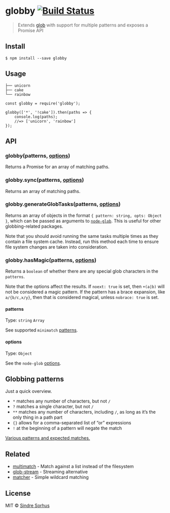 globby [![Build Status](https://travis-ci.org/sindresorhus/globby.svg?branch=master)](https://travis-ci.org/sindresorhus/globby)
================================================================================================================================

> Extends [glob](https://github.com/isaacs/node-glob) with support for multiple patterns and exposes a Promise API

Install
-------

    $ npm install --save globby

Usage
-----

    ├── unicorn
    ├── cake
    └── rainbow

    const globby = require('globby');

    globby(['*', '!cake']).then(paths => {
        console.log(paths);
        //=> ['unicorn', 'rainbow']
    });

API
---

### globby(patterns, [options](#options))

Returns a Promise for an array of matching paths.

### globby.sync(patterns, [options](#options))

Returns an array of matching paths.

### globby.generateGlobTasks(patterns, [options](#options))

Returns an array of objects in the format `{ pattern: string, opts: Object }`, which can be passed as arguments to [`node-glob`](https://github.com/isaacs/node-glob). This is useful for other globbing-related packages.

Note that you should avoid running the same tasks multiple times as they contain a file system cache. Instead, run this method each time to ensure file system changes are taken into consideration.

### globby.hasMagic(patterns, [options](#options))

Returns a `boolean` of whether there are any special glob characters in the `patterns`.

Note that the options affect the results. If `noext: true` is set, then `+(a|b)` will not be considered a magic pattern. If the pattern has a brace expansion, like `a/{b/c,x/y}`, then that is considered magical, unless `nobrace: true` is set.

#### patterns

Type: `string` `Array`

See supported `minimatch` [patterns](https://github.com/isaacs/minimatch#usage).

#### options

Type: `Object`

See the `node-glob` [options](https://github.com/isaacs/node-glob#options).

Globbing patterns
-----------------

Just a quick overview.

-   `*` matches any number of characters, but not `/`
-   `?` matches a single character, but not `/`
-   `**` matches any number of characters, including `/`, as long as it’s the only thing in a path part
-   `{}` allows for a comma-separated list of “or” expressions
-   `!` at the beginning of a pattern will negate the match

[Various patterns and expected matches.](https://github.com/sindresorhus/multimatch/blob/master/test.js)

Related
-------

-   [multimatch](https://github.com/sindresorhus/multimatch) - Match against a list instead of the filesystem
-   [glob-stream](https://github.com/wearefractal/glob-stream) - Streaming alternative
-   [matcher](https://github.com/sindresorhus/matcher) - Simple wildcard matching

License
-------

MIT © [Sindre Sorhus](https://sindresorhus.com)
